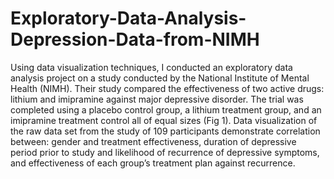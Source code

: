 # Exploratory-Data-Analysis-Depression-Data-from-NIMH
Using data visualization techniques, I conducted an exploratory data analysis project on a study conducted by the National Institute of Mental Health (NIMH). Their study compared the effectiveness of two active drugs: lithium and imipramine against major depressive disorder. The trial was completed using a placebo control group, a lithium treatment group, and an imipramine treatment control all of equal sizes (Fig 1). Data visualization of the raw data set from the study of 109 participants demonstrate correlation between: gender and treatment effectiveness, duration of depressive period prior to study and likelihood of recurrence of depressive symptoms, and effectiveness of each group’s treatment plan against recurrence.
